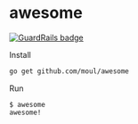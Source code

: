 # awesome

[![GuardRails badge](https://badges.production.guardrails.io/moul/awesome.svg)](https://www.guardrails.io)

Install

```bash
go get github.com/moul/awesome

```

Run

```console
$ awesome
awesome!
```

